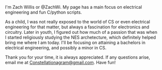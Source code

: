 I'm Zach Willis or @ZachWi.
My page has a main focus on electrical engineering and fun C/python scripts.

As a child, I was not really exposed to the world of CS or even electrical engineering for that matter, but always a fascination for electronics and circuitry. Later in youth, I figured out how much of a passion that was when I started religiously studying the NES archetecture, which definitely helped bring me where I am today. I'll be focusing on attaining a bachelors in electrical engineering, and possibly a minor in CS.

Thank you for your time, it is always appreciated.
If any questions arise, email me at Constellationagram@gmail.com.
Have fun!
